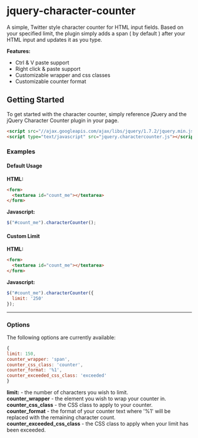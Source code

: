 # jquery-character-counter

A simple, Twitter style character counter for HTML input fields. Based on your specified limit, the plugin simply adds a span ( by default ) after your HTML input and updates it as you type.

__Features:__
* Ctrl & V paste support
* Right click & paste support
* Customizable wrapper and css classes
* Customizable counter format

## Getting Started

To get started with the character counter, simply reference jQuery and the jQuery Character Counter plugin in your page.

```html
<script src="//ajax.googleapis.com/ajax/libs/jquery/1.7.2/jquery.min.js"></script>	
<script type="text/javascript" src="jquery.charactercounter.js"></script>
```

### Examples

#### Default Usage

__HTML:__
```html
<form>
  <textarea id="count_me"></textarea>
</form>
```
__Javascript:__
```javascript
$("#count_me").characterCounter();
```

#### Custom Limit

__HTML:__
```html
<form>
  <textarea id="count_me"></textarea>
</form>
```
__Javascript:__
```javascript
$("#count_me").characterCounter({
  limit: '250'  
});
```
***

### Options

The following options are currently available:

```javascript
{
limit: 150,
counter_wrapper: 'span',
counter_css_class: 'counter',
counter_format: '%1',
counter_exceeded_css_class: 'exceeded'
}
```

__limit:__ - the number of characters you wish to limit.  
__counter_wrapper__ - the element you wish to wrap your counter in.  
__counter_css_class__ - the CSS class to apply to your counter.  
__counter_format__ - the format of your counter text where '%1' will be replaced with the remaining character count.  
__counter_exceeded_css_class__ - the CSS class to apply when your limit has been exceeded.  
